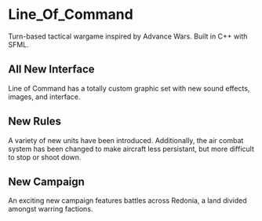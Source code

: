 # Line_Of_Command
Turn-based tactical wargame inspired by Advance Wars. Built in C++ with SFML.

## All New Interface
Line of Command has a totally custom graphic set with new sound effects, images, and interface.

## New Rules
A variety of new units have been introduced. Additionally, the air combat system has been changed to make aircraft less persistant, but more difficult to stop or shoot down.

## New Campaign
An exciting new campaign features battles across Redonia, a land divided amongst warring factions.



